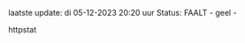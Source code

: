laatste update: 
di 05-12-2023 20:20   uur 
Status: FAALT - geel - 
<div class="service Y">httpstat</div>